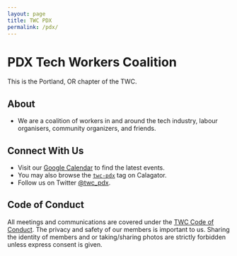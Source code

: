 ```yaml
---
layout: page
title: TWC PDX
permalink: /pdx/
---
```

<style>h1, .main-wrapper h2, h3 {text-align: left; font-weight: bold;}</style>
# PDX Tech Workers Coalition
This is the Portland, OR chapter of the TWC.

## About
- We are a coalition of workers in and around the tech industry, labour organisers, community organizers, and friends.

## Connect With Us
- Visit our [Google Calendar](https://calendar.google.com/calendar/b/1?cid=dHdjcGR4QGdtYWlsLmNvbQ) to find the latest events.
- You may also browse the [`twc-pdx`](https://calagator.org/events/tag/twc-pdx) tag on Calagator.
- Follow us on Twitter [@twc_pdx](https://twitter.com/twc_pdx).

## Code of Conduct
All meetings and communications are covered under the [TWC Code of Conduct](https://techworkerscoalition.org/community-guide/). The privacy and safety of our members is important to us. Sharing the identity of members and or taking/sharing photos are strictly forbidden unless express consent is given.
